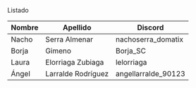 Listado

| Nombre | Apellido | Discord |
| --- | --- | --- |
| Nacho | Serra Almenar | nachoserra_domatix |
| Borja | Gimeno | Borja_SC|
| Laura | Elorriaga Zubiaga |lelorriaga |
| Ángel | Larralde Rodríguez | angellarralde_90123 |